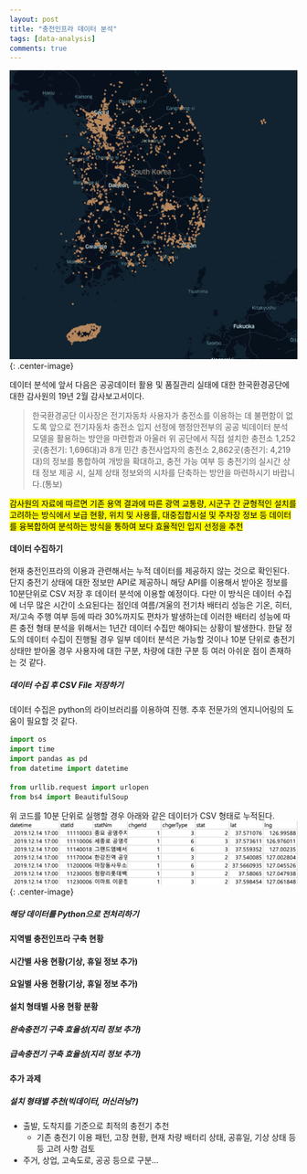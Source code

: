 ```yaml
---
layout: post
title: "충전인프라 데이터 분석"
tags: [data-analysis]
comments: true
---
```


![Image-2](../images/2019-12-15-Charging-infra-analysis.png){: .center-image}

데이터 분석에 앞서 다음은 공공데이터 활용 및 품질관리 실태에 대한 한국환경공단에 대한 감사원의 19년 2월 감사보고서이다.
> 한국환경공단 이사장은 전기자동차 사용자가 충전소를 이용하는 데 불편함이 없도록 앞으로 전기자동차 충전소 입지 선정에 행정안전부의 공공 빅데이터 분석 모델을 활용하는 방안을 마련함과 아울러 위 공단에서 직접 설치한 충전소 1,252곳(충전기: 1,696대)과 8개 민간 충전사업자의 충전소 2,862곳(충전기: 4,219대)의 정보를 통합하여 개방을 확대하고, 충전 가능 여부 등 충전기의 실시간 상태 정보 제공 시, 실제 상태 정보와의 시차를 단축하는 방안을 마련하시기 바랍니다.(통보)

<mark>감사원의 자료에 따르면 기존 용역 결과에 따른 광역 교통량, 시군구 간 균형적인 설치를 고려하는 방식에서 보급 현황, 위치 및 사용률, 대중집합시설 및 주차장 정보 등 데이터를 융복합하여 분석하는 방식을 통하여 보다 효율적인 입지 선정을 추천</mark>


#### 데이터 수집하기
현재 충전인프라의 이용과 관련해서는 누적 데이터를 제공하지 않는 것으로 확인된다. 단지 충전기 상태에 대한 정보만 API로 제공하니 해당 API를 이용해서 받아온 정보를 10분단위로 CSV 저장 후 데이터 분석에 이용할 예정이다. 다만 이 방식은 데이터 수집에 너무 많은 시간이 소요된다는 점인데 여름/겨울의 전기차 배터리 성능은 기온, 히터, 저/고속 주행 여부 등에 따라 30%까지도 편차가 발생하는데 이러한 배터리 성능에 따른 충전 형태 분석을 위해서는 1년간 데이터 수집만 해야되는 상황이 발생한다. 한달 정도의 데이터 수집이 진행될 경우 일부 데이터 분석은 가능할 것이나 10분 단위로 충전기 상태만 받아올 경우 사용자에 대한 구분, 차량에 대한 구분 등 여러 아쉬운 점이 존재하는 것 같다.

##### 데이터 수집 후 CSV File 저장하기
데이터 수집은 python의 라이브러리를 이용하여 진행. 추후 전문가의 엔지니어링의 도움이 필요할 것 같다.

```python
import os
import time
import pandas as pd
from datetime import datetime

from urllib.request import urlopen
from bs4 import BeautifulSoup
```
위 코드를 10분 단위로 실행할 경우 아래와 같은 데이터가 CSV 형태로 누적된다.
![Image-2](../images/2019-12-15-Charging-infra-analysis-1.png){: .center-image}


##### 해당 데이터를 Python으로 전처리하기
#### 지역별 충전인프라 구축 현황

#### 시간별 사용 현황(기상, 휴일 정보 추가)

#### 요일별 사용 현황(기상, 휴일 정보 추가)

#### 설치 형태별 사용 현황 분황
##### 완속충전기 구축 효율성(지리 정보 추가)
##### 급속충전기 구축 효율성(지리 정보 추가)




#### 추가 과제
##### 설치 형태별 추천(빅데이터, 머신러닝?)
- 출발, 도착지를 기준으로 최적의 충전기 추천
  - 기존 충전기 이용 패턴, 고장 현황, 현재 차량 배터리 상태, 공휴일, 기상 상태 등등 고려 사항 검토
- 주거, 상업, 고속도로, 공공 등으로 구분...


